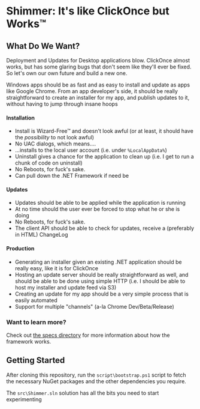 # Shimmer: It's like ClickOnce but Works™

## What Do We Want?

Deployment and Updates for Desktop applications blow. ClickOnce almost works, but has some glaring bugs that don't seem like they'll ever be fixed. So let's own our own future and build a new one.

Windows apps should be as fast and as easy to install and update as apps like Google Chrome. From an app developer's side, it should be really straightforward to create an installer for my app, and publish updates to it, without having to jump through insane hoops

#### Installation

* Install is Wizard-Free™ and doesn't look awful (or at least, it should have the *possibility* to not look awful)
* No UAC dialogs, which means....
* ...installs to the local user account (i.e. under `%LocalAppData%`)
* Uninstall gives a chance for the application to clean up (i.e. I get to run a chunk of code on uninstall)
* No Reboots, for fuck's sake.
* Can pull down the .NET Framework if need be

#### Updates

* Updates should be able to be applied while the application is running
* At no time should the user ever be forced to stop what he or she is doing
* No Reboots, for fuck's sake.
* The client API should be able to check for updates, receive a (preferably in HTML) ChangeLog

#### Production

* Generating an installer given an existing .NET application should be really easy, like it is for ClickOnce
* Hosting an update server should be really straightforward as well, and  should be able to be done using simple HTTP (i.e. I should be able to host  my installer and update feed via S3)
* Creating an update for my app should be a very simple process that is easily  automated
* Support for multiple "channels" (a-la Chrome Dev/Beta/Release)

### Want to learn more?

Check out 
[the specs directory](https://github.com/github/Shimmer/tree/master/specs) for
more information about how the framework works.

## Getting Started

After cloning this repository, run the `script\bootstrap.ps1` script to fetch the necessary NuGet packages and the other dependencies you require.

The `src\Shimmer.sln` solution has all the bits you need to start experimenting
